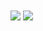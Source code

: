 <a>
  <img align="center" src="https://github-readme-stats.vercel.app/api?username=Wylarel&show_icons=true&layout=compact" />
</a>
<a>
  <img align="center" src="https://github-readme-stats.vercel.app/api/top-langs/?username=Wylarel&layout=compact" />
</a>
